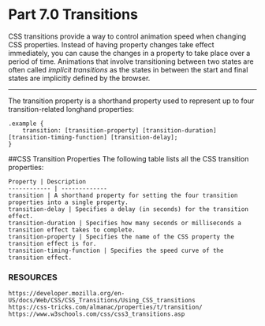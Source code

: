 # Part 7.0 Transitions

CSS transitions provide a way to control animation speed when changing CSS properties. Instead of having property changes take effect immediately, you can cause the changes in a property to take place over a period of time.
Animations that involve transitioning between two states are often called _implicit transitions_ as the states in between the start and final states are implicitly defined by the browser.

---

The transition property is a shorthand property used to represent up to four transition-related longhand properties:
```
.example {
    transition: [transition-property] [transition-duration] [transition-timing-function] [transition-delay];
}
```

##CSS Transition Properties
The following table lists all the CSS transition properties:

    Property | Description
    ------------ | -------------
    transition | A shorthand property for setting the four transition properties into a single property.
    transition-delay | Specifies a delay (in seconds) for the transition effect.
    transition-duration | Specifies how many seconds or milliseconds a transition effect takes to complete.
    transition-property | Specifies the name of the CSS property the transition effect is for.
    transition-timing-function | Specifies the speed curve of the transition effect.






### RESOURCES
    https://developer.mozilla.org/en-US/docs/Web/CSS/CSS_Transitions/Using_CSS_transitions
    https://css-tricks.com/almanac/properties/t/transition/
    https://www.w3schools.com/css/css3_transitions.asp
